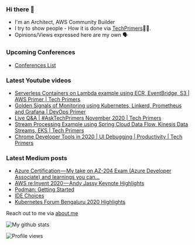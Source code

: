 ### Hi there 👋

- I'm an Architect, AWS Community Builder
- I try to show people - How it is done via [TechPrimers](https://github.com/TechPrimers)👨‍💻. 
- Opinions/Views expressed here are my own 🗣️

### Upcoming Conferences
- [Conferences List](https://techprimers.github.io/conferences.html)

### Latest Youtube videos
<!-- YOUTUBE:START -->
- [Serverless Containers on Lambda example using ECR, EventBridge, S3 | AWS Primer | Tech Primers](https://www.youtube.com/watch?v=pFw-PpVDdWw)
- [Golden Signals of Monitoring using Kubernetes, Linkerd, Prometheus and Grafana | DevOps Primer](https://www.youtube.com/watch?v=yvk1foViNwQ)
- [Live Q&A | #AskTechPrimers November 2020 | Tech Primers](https://www.youtube.com/watch?v=toLrrnUfCNU)
- [Stream Processing Example using Spring Cloud Data Flow, Kinesis Data Streams, EKS | Tech Primers](https://www.youtube.com/watch?v=BIy6n-uXWCY)
- [Chrome Developer Tools in 2020 | UI Debugging | Productivity | Tech Primers](https://www.youtube.com/watch?v=pjrLX_emSI4)
<!-- YOUTUBE:END -->

### Latest Medium posts
<!-- MEDIUM:START -->
- [Azure Certification — My take on AZ-204 Exam (Azure Developer Associate) and learnings you can…](https://medium.com/techprimers/azure-certification-my-take-on-az-204-exam-azure-developer-associate-and-learnings-you-can-9113d4e5b164?source=rss-d6010e1c772d------2)
- [AWS re:Invent 2020 — Andy Jassy Keynote Highlights](https://medium.com/techprimers/aws-re-invent-2020-andy-jassy-keynote-highlights-7e554c9c6c1f?source=rss-d6010e1c772d------2)
- [Podman: Getting Started](https://medium.com/javarevisited/podman-getting-started-e7fc06961994?source=rss-d6010e1c772d------2)
- [IDE Choices](https://medium.com/techprimers/ide-choices-b54c9276a7a0?source=rss-d6010e1c772d------2)
- [Kubernetes Forum Bengaluru 2020 Highlights](https://medium.com/techprimers/kubernetes-forum-bengaluru-2020-highlights-e18b19120245?source=rss-d6010e1c772d------2)
<!-- MEDIUM:END -->


Reach out to me via [about.me](https://about.me/movingtoweb)

![My github stats](https://github-readme-stats.vercel.app/api?username=movingtoweb&show_icons=true)

![Profile views](https://komarev.com/ghpvc/?username=MovingToWeb)
